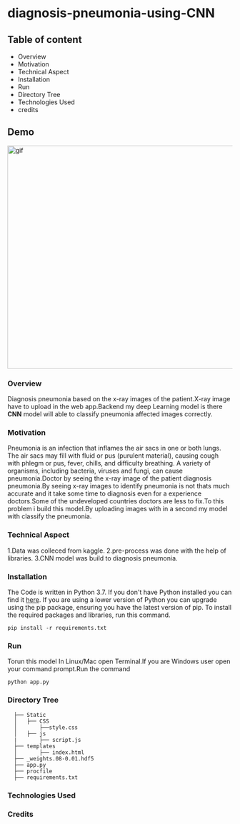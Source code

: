 # diagnosis-pneumonia-using-CNN

## Table of content
   - Overview
   - Motivation
   - Technical Aspect
   - Installation
   - Run
   - Directory Tree
   - Technologies Used
   - credits
## Demo
<img  alt=gif src="https://user-images.githubusercontent.com/46066018/115009410-e571fd00-9ec9-11eb-83f5-49da42164892.png" width=1200  height=500 />

### Overview
   Diagnosis pneumonia based on the x-ray images of the patient.X-ray image have to upload in the web app.Backend my deep Learning model is there
**CNN** model will able to classify pneumonia affected images correctly.
   
### Motivation
   Pneumonia is an infection that inflames the air sacs in one or both lungs. The air sacs may fill with fluid or pus (purulent material), causing cough with phlegm or pus, fever, chills, and difficulty breathing. A variety of organisms, including bacteria, viruses and fungi, can cause pneumonia.Doctor by seeing the
x-ray image of the patient  diagnosis pneumonia.By seeing x-ray images to identify pneumonia is not thats much accurate and it take some time to diagnosis even for a experience doctors.Some of the undeveloped countries doctors are less to fix.To this problem i build this model.By uploading images with in a second my model with classify  the pneumonia.



### Technical Aspect

   1.Data was colleced from  kaggle.
   2.pre-process was done with the help of libraries.
   3.CNN model was build to diagnosis pneumonia.
   

          

       
### Installation
The Code is written in Python 3.7. If you don't have Python installed you can find it [here](https://www.python.org/downloads/). If you are using a lower version of Python you can upgrade using the pip package, ensuring you have the latest version of pip. To install the required packages and libraries, run this command.

    pip install -r requirements.txt
    
### Run
Torun this model In Linux/Mac open Terminal.If you are Windows user open your command prompt.Run the command 

    python app.py
    
    
### Directory Tree
      ├── Static
      │   ├── CSS
      │       ├──style.css
      │   ├── js
      |       ├── script.js
      ├── templates
      │       ├── index.html
      ├── _weights.08-0.01.hdf5
      ├── app.py
      ├── procfile
      ├── requirements.txt
      

  
 ### Technologies Used

 
### Credits


